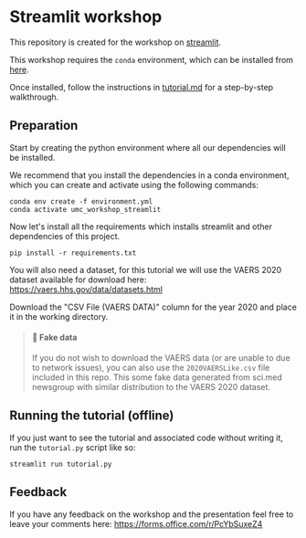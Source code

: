 # Streamlit workshop

This repository is created for the workshop on [streamlit](https://streamlit.io).

This workshop requires the `conda` environment, which can be installed from [here](https://docs.conda.io/en/latest/miniconda.html).

Once installed, follow the instructions in [tutorial.md](tutorial.md) for a step-by-step walkthrough. 

## Preparation

Start by creating the python environment where all our dependencies will be installed.

We recommend that you install the dependencies in a conda environment, which you can create and activate using the following commands:

```
conda env create -f environment.yml
conda activate umc_workshop_streamlit
```

Now let's install all the requirements which installs streamlit and other dependencies of this project.

```
pip install -r requirements.txt
```

You will also need a dataset, for this tutorial we will use the VAERS 2020 dataset available for download here: https://vaers.hhs.gov/data/datasets.html

Download the "CSV File (VAERS DATA)" column for the year 2020 and place it in the working directory.

> #### :lying_face: Fake data
> 
> If you do not wish to download the VAERS data (or are unable to due to network issues), you can also use the `2020VAERSLike.csv` file included in this repo. This some fake data generated from sci.med newsgroup with similar distribution to the VAERS 2020 dataset.


## Running the tutorial (offline)

If you just want to see the tutorial and associated code without writing it, run the `tutorial.py` script like so:

```
streamlit run tutorial.py
```

## Feedback

If you have any feedback on the workshop and the presentation feel free to leave your comments here: https://forms.office.com/r/PcYbSuxeZ4

